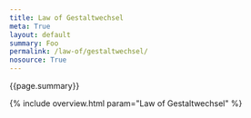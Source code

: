 ```yaml
---
title: Law of Gestaltwechsel
meta: True
layout: default
summary: Foo
permalink: /law-of/gestaltwechsel/
nosource: True
---
```


<div class="hero">{{page.summary}}</div>

{% include overview.html param="Law of Gestaltwechsel" %}
